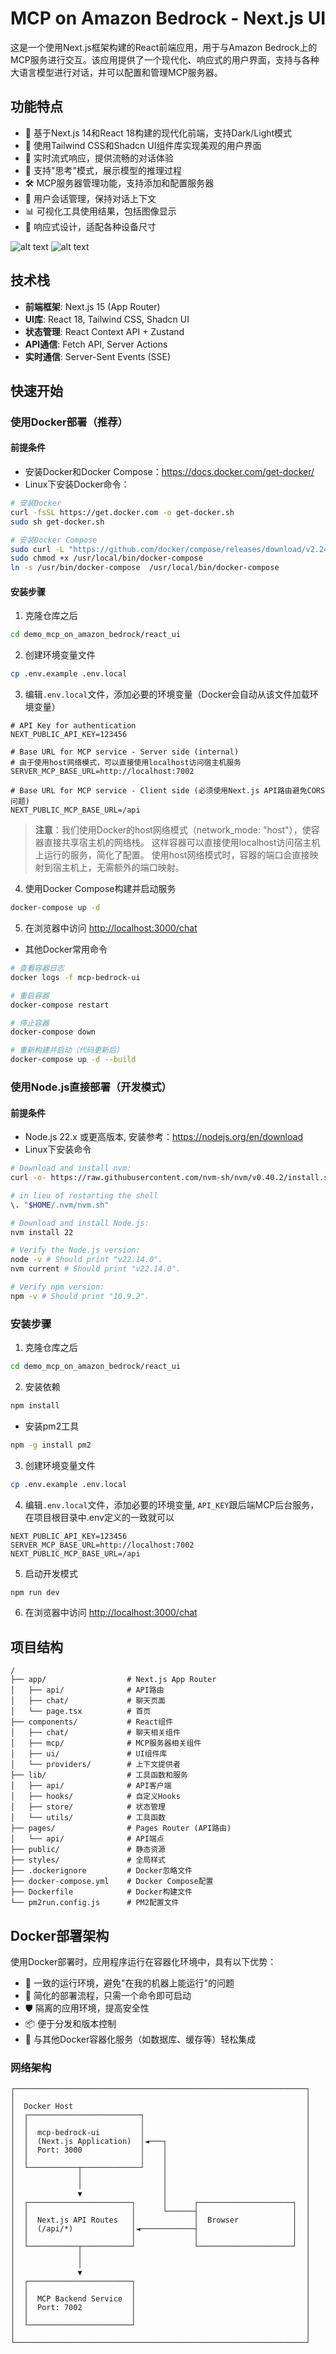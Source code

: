 # MCP on Amazon Bedrock - Next.js UI

这是一个使用Next.js框架构建的React前端应用，用于与Amazon Bedrock上的MCP服务进行交互。该应用提供了一个现代化、响应式的用户界面，支持与各种大语言模型进行对话，并可以配置和管理MCP服务器。

## 功能特点
- 🚀 基于Next.js 14和React 18构建的现代化前端，支持Dark/Light模式
- 🎨 使用Tailwind CSS和Shadcn UI组件库实现美观的用户界面
- 🔄 实时流式响应，提供流畅的对话体验
- 🧠 支持"思考"模式，展示模型的推理过程
- 🛠️ MCP服务器管理功能，支持添加和配置服务器
- 👤 用户会话管理，保持对话上下文
- 📊 可视化工具使用结果，包括图像显示
- 📱 响应式设计，适配各种设备尺寸

![alt text](image.png)
![alt text](image-1.png)
## 技术栈

- **前端框架**: Next.js 15 (App Router)
- **UI库**: React 18, Tailwind CSS, Shadcn UI
- **状态管理**: React Context API + Zustand
- **API通信**: Fetch API, Server Actions
- **实时通信**: Server-Sent Events (SSE)

## 快速开始

### 使用Docker部署（推荐）

#### 前提条件
- 安装Docker和Docker Compose：https://docs.docker.com/get-docker/
- Linux下安装Docker命令：
```bash
# 安装Docker
curl -fsSL https://get.docker.com -o get-docker.sh
sudo sh get-docker.sh

# 安装Docker Compose
sudo curl -L "https://github.com/docker/compose/releases/download/v2.24.6/docker-compose-$(uname -s)-$(uname -m)" -o /usr/local/bin/docker-compose
sudo chmod +x /usr/local/bin/docker-compose
ln -s /usr/bin/docker-compose  /usr/local/bin/docker-compose
```

#### 安装步骤

1. 克隆仓库之后
```bash
cd demo_mcp_on_amazon_bedrock/react_ui
```

2. 创建环境变量文件
```bash
cp .env.example .env.local
```

3. 编辑`.env.local`文件，添加必要的环境变量（Docker会自动从该文件加载环境变量）
```
# API Key for authentication
NEXT_PUBLIC_API_KEY=123456

# Base URL for MCP service - Server side (internal)
# 由于使用host网络模式，可以直接使用localhost访问宿主机服务
SERVER_MCP_BASE_URL=http://localhost:7002

# Base URL for MCP service - Client side (必须使用Next.js API路由避免CORS问题)
NEXT_PUBLIC_MCP_BASE_URL=/api
```

> **注意**：我们使用Docker的host网络模式（network_mode: "host"），使容器直接共享宿主机的网络栈。
> 这样容器可以直接使用localhost访问宿主机上运行的服务，简化了配置。
> 使用host网络模式时，容器的端口会直接映射到宿主机上，无需额外的端口映射。

4. 使用Docker Compose构建并启动服务
```bash
docker-compose up -d
```

5. 在浏览器中访问 [http://localhost:3000/chat](http://localhost:3000/chat)

- 其他Docker常用命令
```bash
# 查看容器日志
docker logs -f mcp-bedrock-ui

# 重启容器
docker-compose restart

# 停止容器
docker-compose down

# 重新构建并启动（代码更新后）
docker-compose up -d --build
```

### 使用Node.js直接部署（开发模式）

#### 前提条件

- Node.js 22.x 或更高版本, 安装参考：https://nodejs.org/en/download   
- Linux下安装命令
```bash
# Download and install nvm:
curl -o- https://raw.githubusercontent.com/nvm-sh/nvm/v0.40.2/install.sh | bash

# in lieu of restarting the shell
\. "$HOME/.nvm/nvm.sh"

# Download and install Node.js:
nvm install 22

# Verify the Node.js version:
node -v # Should print "v22.14.0".
nvm current # Should print "v22.14.0".

# Verify npm version:
npm -v # Should print "10.9.2".
```

### 安装步骤

1. 克隆仓库之后
```bash
cd demo_mcp_on_amazon_bedrock/react_ui
```

2. 安装依赖
```bash
npm install
```
- 安装pm2工具
```bash
npm -g install pm2
```

3. 创建环境变量文件
```bash
cp .env.example .env.local
```

4. 编辑`.env.local`文件，添加必要的环境变量, `API_KEY`跟后端MCP后台服务，在项目根目录中.env定义的一致就可以
```
NEXT_PUBLIC_API_KEY=123456
SERVER_MCP_BASE_URL=http://localhost:7002
NEXT_PUBLIC_MCP_BASE_URL=/api
```

5. 启动开发模式
```bash
npm run dev
```

6. 在浏览器中访问 [http://localhost:3000/chat](http://localhost:3000/chat)

## 项目结构

```
/
├── app/                  # Next.js App Router
│   ├── api/              # API路由
│   ├── chat/             # 聊天页面
│   └── page.tsx          # 首页
├── components/           # React组件
│   ├── chat/             # 聊天相关组件
│   ├── mcp/              # MCP服务器相关组件
│   ├── ui/               # UI组件库
│   └── providers/        # 上下文提供者
├── lib/                  # 工具函数和服务
│   ├── api/              # API客户端
│   ├── hooks/            # 自定义Hooks
│   ├── store/            # 状态管理
│   └── utils/            # 工具函数
├── pages/                # Pages Router (API路由)
│   └── api/              # API端点
├── public/               # 静态资源
├── styles/               # 全局样式
├── .dockerignore         # Docker忽略文件
├── docker-compose.yml    # Docker Compose配置
├── Dockerfile            # Docker构建文件
└── pm2run.config.js      # PM2配置文件
```

## Docker部署架构

使用Docker部署时，应用程序运行在容器化环境中，具有以下优势：

- 🔄 一致的运行环境，避免"在我的机器上能运行"的问题
- 🚀 简化的部署流程，只需一个命令即可启动
- 🛡️ 隔离的应用环境，提高安全性
- 📦 便于分发和版本控制
- 🔌 与其他Docker容器化服务（如数据库、缓存等）轻松集成

### 网络架构

```
┌─────────────────────────────────────────────────────────────────┐
│                                                                 │
│  Docker Host                                                    │
│  ┌─────────────────────────┐                                    │
│  │                         │                                    │
│  │  mcp-bedrock-ui         │                                    │
│  │  (Next.js Application)  │◄───┐                               │
│  │  Port: 3000             │    │                               │
│  │                         │    │                               │
│  └───────────┬─────────────┘    │                               │
│              │                  │                               │
│              │                  │                               │
│              ▼                  │                               │
│  ┌───────────────────────┐      │      ┌─────────────────────┐  │
│  │                       │      └──────┤                     │  │
│  │  Next.js API Routes   │             │  Browser            │  │
│  │  (/api/*)             │◄────────────┤                     │  │
│  │                       │             │                     │  │
│  └───────────┬───────────┘             └─────────────────────┘  │
│              │                                                  │
│              │                                                  │
│              ▼                                                  │
│  ┌───────────────────────┐                                      │
│  │                       │                                      │
│  │  MCP Backend Service  │                                      │
│  │  Port: 7002           │                                      │
│  │                       │                                      │
│  └───────────────────────┘                                      │
│                                                                 │
└─────────────────────────────────────────────────────────────────┘
```